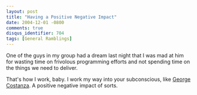 ```yaml
---
layout: post
title: "Having a Positive Negative Impact"
date: 2004-12-01 -0800
comments: true
disqus_identifier: 704
tags: [General Ramblings]
---
```

One of the guys in my group had a dream last night that I was mad at him
for wasting time on frivolous programming efforts and not spending time
on the things we need to deliver.
 
 That's how I work, baby. I work my way into your subconscious, like
[George Costanza](http://www.seinfeldscripts.com/TheChickenRoaster.htm).
A positive negative impact of sorts.
